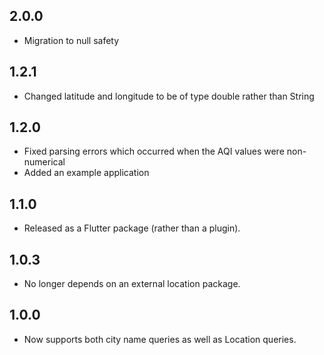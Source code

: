 ## 2.0.0

- Migration to null safety

## 1.2.1

- Changed latitude and longitude to be of type double rather than String

## 1.2.0

- Fixed parsing errors which occurred when the AQI values were non-numerical
- Added an example application

## 1.1.0

- Released as a Flutter package (rather than a plugin).

## 1.0.3

- No longer depends on an external location package.

## 1.0.0

- Now supports both city name queries as well as Location queries.

